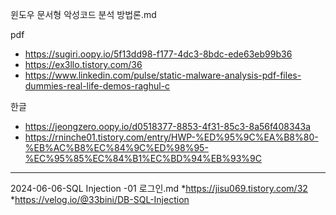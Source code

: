 윈도우 문서형 악성코드 분석 방법론.md

pdf
- https://sugiri.oopy.io/5f13dd98-f177-4dc3-8bdc-ede63eb99b36<br>
- https://ex3llo.tistory.com/36<br>
- https://www.linkedin.com/pulse/static-malware-analysis-pdf-files-dummies-real-life-demos-raghul-c


한글
- https://jeongzero.oopy.io/d0518377-8853-4f31-85c3-8a56f408343a
- https://rninche01.tistory.com/entry/HWP-%ED%95%9C%EA%B8%80-%EB%AC%B8%EC%84%9C%ED%98%95-%EC%95%85%EC%84%B1%EC%BD%94%EB%93%9C


------------------------------------------------------

2024-06-06-SQL Injection -01 로그인.md
*https://jisu069.tistory.com/32
*https://velog.io/@33bini/DB-SQL-Injection
